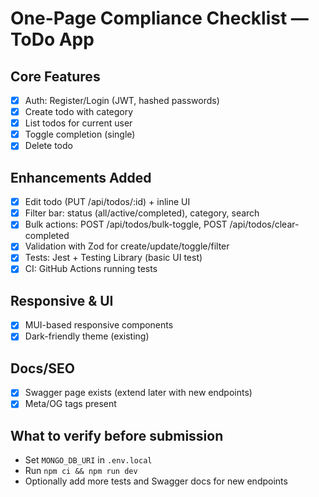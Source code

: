 # One-Page Compliance Checklist — ToDo App

## Core Features
- [x] Auth: Register/Login (JWT, hashed passwords)
- [x] Create todo with category
- [x] List todos for current user
- [x] Toggle completion (single)
- [x] Delete todo

## Enhancements Added
- [x] Edit todo (PUT /api/todos/:id) + inline UI
- [x] Filter bar: status (all/active/completed), category, search
- [x] Bulk actions: POST /api/todos/bulk-toggle, POST /api/todos/clear-completed
- [x] Validation with Zod for create/update/toggle/filter
- [x] Tests: Jest + Testing Library (basic UI test)
- [x] CI: GitHub Actions running tests

## Responsive & UI
- [x] MUI-based responsive components
- [x] Dark-friendly theme (existing)

## Docs/SEO
- [x] Swagger page exists (extend later with new endpoints)
- [x] Meta/OG tags present

## What to verify before submission
- Set `MONGO_DB_URI` in `.env.local`
- Run `npm ci && npm run dev`
- Optionally add more tests and Swagger docs for new endpoints
